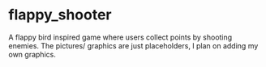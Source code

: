 # flappy_shooter
A flappy bird inspired game where users collect points by shooting enemies. The pictures/ graphics are just placeholders, I plan on adding my own graphics.
